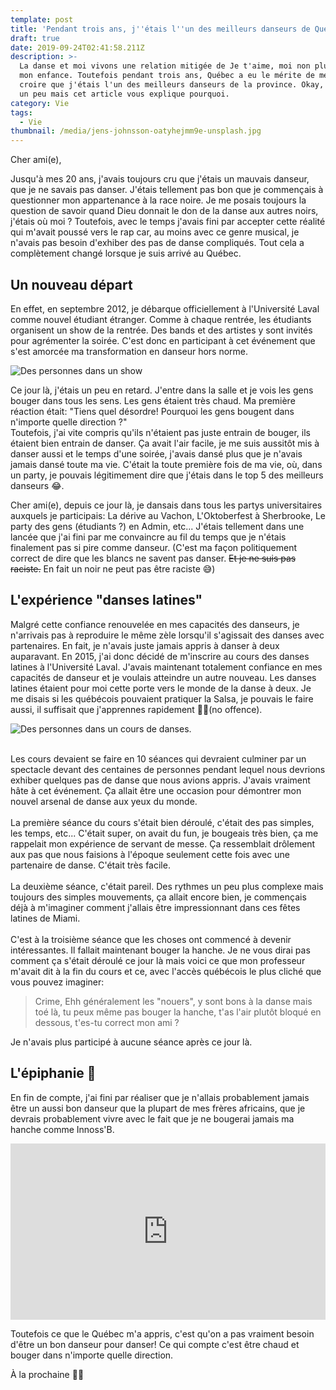 ```yaml
---
template: post
title: 'Pendant trois ans, j''étais l''un des meilleurs danseurs de Québec ou presque.'
draft: true
date: 2019-09-24T02:41:58.211Z
description: >-
  La danse et moi vivons une relation mitigée de Je t'aime, moi non plus depuis
  mon enfance. Toutefois pendant trois ans, Québec a eu le mérite de me faire
  croire que j'étais l'un des meilleurs danseurs de la province. Okay, j'exagère
  un peu mais cet article vous explique pourquoi.
category: Vie
tags:
  - Vie
thumbnail: /media/jens-johnsson-oatyhejmm9e-unsplash.jpg
---
```

Cher ami(e),

Jusqu'à mes 20 ans, j'avais toujours cru que j'étais un mauvais danseur, que je ne savais pas danser. J'étais tellement pas bon que je commençais à questionner mon appartenance à la race noire. Je me posais toujours la question de savoir quand Dieu donnait le don de la danse aux autres noirs, j'étais où moi ? Toutefois, avec le temps j'avais fini par accepter cette réalité qui m'avait poussé vers le rap car, au moins avec ce genre musical, je n'avais pas besoin d'exhiber des pas de danse compliqués. Tout cela a complètement changé lorsque je suis arrivé au Québec.

## Un nouveau départ

En effet, en septembre 2012, je débarque officiellement à l'Université Laval comme nouvel étudiant étranger. Comme à chaque rentrée, les étudiants organisent un show de la rentrée. Des bands et des artistes y sont invités pour agrémenter la soirée. C'est donc en participant à cet événement que s'est amorcée ma transformation en danseur hors norme. 

![Des personnes dans un show](/media/showulaval.jpg "Show de la rentrée, Université Laval")

Ce jour là, j'étais un peu en retard. J'entre dans la salle et je vois les gens bouger dans tous les sens. Les gens étaient très chaud. Ma première réaction était: "Tiens quel désordre! Pourquoi les gens bougent dans n'importe quelle direction ?"\
Toutefois, j'ai vite compris qu'ils n'étaient pas juste entrain de bouger, ils étaient bien entrain de danser. Ça avait l'air facile, je me suis aussitôt mis à danser aussi et le temps d'une soirée, j'avais dansé plus que je n'avais jamais dansé toute ma vie. C'était la toute première fois de ma vie, où, dans un party, je pouvais légitimement dire que j'étais dans le top 5 des meilleurs danseurs 😂.

Cher ami(e), depuis ce jour là, je dansais dans tous les partys universitaires auxquels je participais: La dérive au Vachon, L'Oktoberfest à Sherbrooke, Le party des gens (étudiants ?) en Admin, etc... J'étais tellement dans une lancée que j'ai fini par me convaincre au fil du temps que je n'étais finalement pas si pire comme danseur. (C'est ma façon politiquement correct de dire que les blancs ne savent pas danser. ~~Et je ne suis pas raciste.~~ En fait un noir ne peut pas être raciste 😅)

## L'expérience "danses latines"

Malgré cette confiance renouvelée en mes capacités des danseurs, je n'arrivais pas à reproduire le même zèle lorsqu'il s'agissait des danses avec partenaires. En fait, je n'avais juste jamais appris à danser à deux auparavant. En 2015, j'ai donc décidé de m'inscrire au cours des danses latines à l'Université Laval. J'avais maintenant totalement confiance en mes capacités de danseur et je voulais atteindre un autre nouveau. Les danses latines étaient pour moi cette porte vers le monde de la danse à deux. Je me disais si les québécois pouvaient pratiquer la Salsa, je pouvais le faire aussi, il suffisait que j'apprennes rapidement 🤞🏾(no offence).

![Des personnes dans un cours de danses.](/media/danses-latines.jpg "Cours de danses latines à l'Université Laval")

\
Les cours devaient se faire en 10 séances qui devraient culminer par un spectacle devant des centaines de personnes pendant lequel nous devrions exhiber quelques pas de danse que nous avions appris. J'avais vraiment hâte à cet événement. Ça allait être une occasion pour démontrer  mon nouvel arsenal de danse aux yeux du monde.\
\
La première séance du cours s'était bien déroulé, c'était des pas simples, les temps, etc... C'était super, on avait du fun, je bougeais très bien, ça me rappelait mon expérience de servant de messe. Ça ressemblait drôlement aux pas que nous faisions à l'époque seulement cette fois avec une partenaire de danse. C'était très facile.\
\
La deuxième séance, c'était pareil. Des rythmes un peu plus complexe mais toujours des simples mouvements, ça allait encore bien, je commençais déjà à m'imaginer comment j'allais être impressionnant dans ces fêtes latines de Miami.\
\
C'est à la troisième séance que les choses ont commencé à devenir intéressantes. Il fallait maintenant bouger la hanche. Je ne vous dirai pas comment ça s'était déroulé ce jour là mais voici ce que mon professeur m'avait dit à la fin du cours et ce, avec l'accès québécois le plus cliché que vous pouvez imaginer:

> Crime, Ehh généralement les "nouers", y sont bons à la danse mais toé là, tu peux même pas bouger la hanche, t'as l'air plutôt bloqué en dessous, t'es-tu correct mon ami ?

Je n'avais plus participé à aucune séance après ce jour là.

## L'épiphanie 🤯

En fin de compte, j'ai fini par réaliser que je n'allais probablement jamais être un aussi bon danseur que la plupart de mes frères africains, que je devrais probablement vivre avec le fait que je ne bougerai jamais ma hanche comme Innoss'B.

<div style="width:100%;height:0;padding-bottom:56%;position:relative;"><iframe src="https://giphy.com/embed/lnOnChb7hh1OLZj6d9?video=0" width="100%" height="100%" style="position:absolute" frameBorder="0" class="giphy-embed" allowFullScreen></iframe></div>

Toutefois ce que le Québec m'a appris, c'est qu'on a pas vraiment besoin d'être un bon danseur pour danser! Ce qui compte c'est être chaud et bouger dans n'importe quelle direction.

À la prochaine ✌🏾
